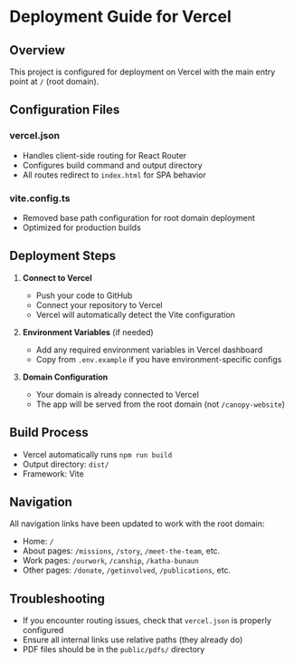 # Deployment Guide for Vercel

## Overview

This project is configured for deployment on Vercel with the main entry point at
`/` (root domain).

## Configuration Files

### vercel.json

- Handles client-side routing for React Router
- Configures build command and output directory
- All routes redirect to `index.html` for SPA behavior

### vite.config.ts

- Removed base path configuration for root domain deployment
- Optimized for production builds

## Deployment Steps

1. **Connect to Vercel**
   - Push your code to GitHub
   - Connect your repository to Vercel
   - Vercel will automatically detect the Vite configuration

2. **Environment Variables** (if needed)
   - Add any required environment variables in Vercel dashboard
   - Copy from `.env.example` if you have environment-specific configs

3. **Domain Configuration**
   - Your domain is already connected to Vercel
   - The app will be served from the root domain (not `/canopy-website`)

## Build Process

- Vercel automatically runs `npm run build`
- Output directory: `dist/`
- Framework: Vite

## Navigation

All navigation links have been updated to work with the root domain:

- Home: `/`
- About pages: `/missions`, `/story`, `/meet-the-team`, etc.
- Work pages: `/ourwork`, `/canship`, `/katha-bunaun`
- Other pages: `/donate`, `/getinvolved`, `/publications`, etc.

## Troubleshooting

- If you encounter routing issues, check that `vercel.json` is properly
  configured
- Ensure all internal links use relative paths (they already do)
- PDF files should be in the `public/pdfs/` directory
